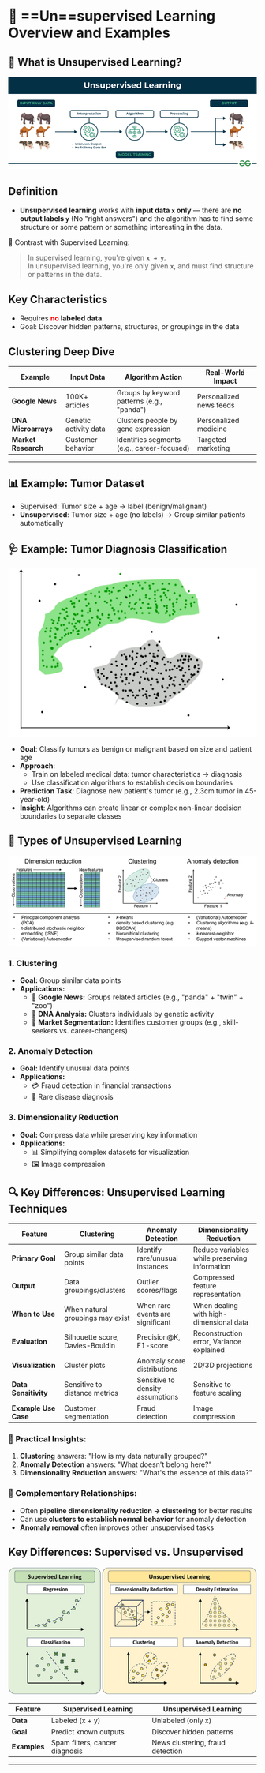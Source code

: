 # 🧠 ==Un==supervised Learning Overview and Examples

## 📌 What is Unsupervised Learning?
![alt text](../img/image-3.png)
## Definition
- **Unsupervised learning** works with **input data `x` only** — there are **no output labels `y`** (No "right answers") and the algorithm has to find some structure or some pattern or something interesting in the data.

 🧩 Contrast with Supervised Learning:

> In supervised learning, you're given **`x → y`**.  
> In unsupervised learning, you're only given **`x`**, and must find structure or patterns in the data.

## Key Characteristics
- Requires **<span style="color: red;"> no </span> labeled data**.
- Goal: Discover hidden patterns, structures, or groupings in the data

## Clustering Deep Dive
| Example | Input Data | Algorithm Action | Real-World Impact |
|---------|------------|------------------|-------------------|
| **Google News** | 100K+ articles | Groups by keyword patterns (e.g., "panda") | Personalized news feeds |
| **DNA Microarrays** | Genetic activity data | Clusters people by gene expression | Personalized medicine |
| **Market Research** | Customer behavior | Identifies segments (e.g., career-focused) | Targeted marketing |
---

## 📊 Example: Tumor Dataset

- Supervised: Tumor size + age → label (benign/malignant)
- **Unsupervised**: Tumor size + age (no labels) → Group similar patients automatically


## 🩺 Example: Tumor Diagnosis Classification

![alt text](../img/image-4.png)

- **Goal**: Classify tumors as benign or malignant based on size and patient age
- **Approach**:
  - Train on labeled medical data: tumor characteristics → diagnosis
  - Use classification algorithms to establish decision boundaries
- **Prediction Task**: Diagnose new patient's tumor (e.g., 2.3cm tumor in 45-year-old)
- **Insight**: Algorithms can create linear or complex non-linear decision boundaries to separate classes


## 📌 Types of Unsupervised Learning
![alt text](../img/image-5.png)
### 1. Clustering
- **Goal:** Group similar data points  
- **Applications:**  
  - 📰 **Google News:** Groups related articles (e.g., "panda" + "twin" + "zoo")  
  - 🧬 **DNA Analysis:** Clusters individuals by genetic activity  
  - 🛒 **Market Segmentation:** Identifies customer groups (e.g., skill-seekers vs. career-changers)  

### 2. Anomaly Detection  
- **Goal:** Identify unusual data points  
- **Applications:**  
  - 💳 Fraud detection in financial transactions  
  - 🏥 Rare disease diagnosis  

### 3. Dimensionality Reduction  
- **Goal:** Compress data while preserving key information  
- **Applications:**  
  - 📊 Simplifying complex datasets for visualization  
  - 🖼️ Image compression  


## 🔍 Key Differences: Unsupervised Learning Techniques

| Feature               | Clustering                          | Anomaly Detection                  | Dimensionality Reduction          |
|-----------------------|-------------------------------------|------------------------------------|------------------------------------|
| **Primary Goal**      | Group similar data points           | Identify rare/unusual instances    | Reduce variables while preserving information |
| **Output**           | Data groupings/clusters             | Outlier scores/flags               | Compressed feature representation  |
| **When to Use**      | When natural groupings may exist    | When rare events are significant   | When dealing with high-dimensional data |
| **Evaluation**       | Silhouette score, Davies-Bouldin    | Precision@K, F1-score              | Reconstruction error, Variance explained |
| **Visualization**    | Cluster plots                       | Anomaly score distributions        | 2D/3D projections                  |
| **Data Sensitivity** | Sensitive to distance metrics       | Sensitive to density assumptions   | Sensitive to feature scaling       |
| **Example Use Case** | Customer segmentation               | Fraud detection                    | Image compression                  |

### 🎯 Practical Insights:
1. **Clustering** answers: "How is my data naturally grouped?"
2. **Anomaly Detection** answers: "What doesn't belong here?"
3. **Dimensionality Reduction** answers: "What's the essence of this data?"

### 🔄 Complementary Relationships:
- Often **pipeline dimensionality reduction → clustering** for better results
- Can use **clusters to establish normal behavior** for anomaly detection
- **Anomaly removal** often improves other unsupervised tasks


## Key Differences: Supervised vs. Unsupervised

![alt text](../img/image-6.png)

| Feature | Supervised Learning | Unsupervised Learning |
|---------|---------------------|-----------------------|
| **Data** | Labeled (x + y) | Unlabeled (only x) |
| **Goal** | Predict known outputs | Discover hidden patterns |
| **Examples** | Spam filters, cancer diagnosis | News clustering, fraud detection |

---